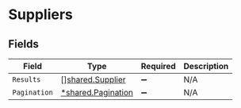 # Suppliers


## Fields

| Field                                                          | Type                                                           | Required                                                       | Description                                                    |
| -------------------------------------------------------------- | -------------------------------------------------------------- | -------------------------------------------------------------- | -------------------------------------------------------------- |
| `Results`                                                      | [][shared.Supplier](../../../pkg/models/shared/supplier.md)    | :heavy_minus_sign:                                             | N/A                                                            |
| `Pagination`                                                   | [*shared.Pagination](../../../pkg/models/shared/pagination.md) | :heavy_minus_sign:                                             | N/A                                                            |